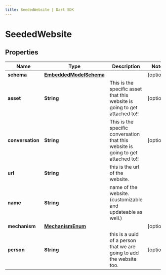 ```yaml
---
title: SeededWebsite | Dart SDK
---
```


# SeededWebsite

## Properties
Name | Type | Description | Notes
------------ | ------------- | ------------- | -------------
**schema** | [**EmbeddedModelSchema**](EmbeddedModelSchema) |  | [optional] 
**asset** | **String** | This is the specific asset that this website is going to get attached to!! | [optional] 
**conversation** | **String** | This is the specific conversation that this website is going to get attached to!! | [optional] 
**url** | **String** | this is the url of the website. | 
**name** | **String** | name of the website.(customizable and updateable as well.) | 
**mechanism** | [**MechanismEnum**](MechanismEnum) |  | [optional] 
**person** | **String** | this is a uuid of a person that we are going to add the website too. | [optional] 



